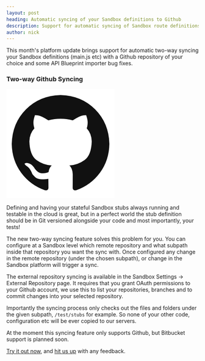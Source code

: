 ```yaml
---
layout: post
heading: Automatic syncing of your Sandbox definitions to Github
description: Support for automatic syncing of Sandbox route definitions in and out of Github, now you can store your stubs with your code and tests.
author: nick
---
```


This month's platform update brings support for automatic two-way syncing your Sandbox definitions (main.js etc) with a Github repository of your choice and some API Blueprint importer bug fixes.

### Two-way Github Syncing

<img class="img-middle" style="width:284px;" src="/lib/images/2015_01_06_github.png" />

Defining and having your stateful Sandbox stubs always running and testable in the cloud is great, but in a perfect world the stub definition should be in Git versioned alongside your code and most importantly, your tests!

The new two-way syncing feature solves this problem for you. You can configure at a Sandbox level which remote repository and what subpath inside that repository you want the sync with. Once configured any change in the remote repository (under the chosen subpath), or change in the Sandbox platform will trigger a sync.

The external repository syncing is available in the Sandbox Settings -> External Repository page. It requires that you grant OAuth permissions to your Github account, we use this to list your repositories, branches and to commit changes into your selected repository. 

Importantly the syncing process only checks out the files and folders under the given subpath, ```/test/stubs``` for example. So none of your other code, configuration etc will be ever copied to our servers.

At the moment this syncing feature only supports Github, but Bitbucket support is planned soon.

[Try it out now](https://getsandbox.com), and [hit us up](https://twitter.com/_getsandbox) with any feedback.